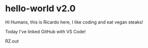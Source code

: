 # hello-world v2.0

Hi Humans, this is Ricardo here, I like coding and eat vegan steaks! 

Today I've linked GitHub with VS Code!

RZ.out

